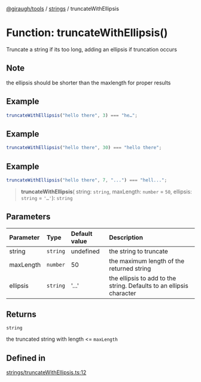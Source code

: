 [@giraugh/tools](../../modules.md) / [strings](../strings.md) / truncateWithEllipsis

# Function: truncateWithEllipsis()

Truncate a string if its too long, adding an ellipsis if truncation occurs

## Note

the ellipsis should be shorter than the maxlength for proper results

## Example

```ts
truncateWithEllipsis("hello there", 3) === "he…";
```

## Example

```ts
truncateWithEllipsis("hello there", 30) === "hello there";
```

## Example

```ts
truncateWithEllipsis("hello there", 7, "...") === "hell...";
```

> **truncateWithEllipsis**(
> string: `string`,
> maxLength: `number` = `50`,
> ellipsis: `string` = `'…'`): `string`

## Parameters

| Parameter | Type     | Default value | Description                                                          |
| :-------- | :------- | :------------ | :------------------------------------------------------------------- |
| string    | `string` | undefined     | the string to truncate                                               |
| maxLength | `number` | 50            | the maximum length of the returned string                            |
| ellipsis  | `string` | '…'           | the ellipsis to add to the string. Defaults to an ellipsis character |

## Returns

`string`

the truncated string with length <= `maxLength`

## Defined in

[strings/truncateWithEllipsis.ts:12](https://github.com/giraugh/tools/blob/a6c3d4a/lib/strings/truncateWithEllipsis.ts#L12)
